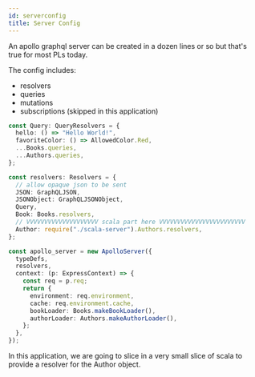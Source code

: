 ```yaml
---
id: serverconfig
title: Server Config
---
```


An apollo graphql server can be created in a dozen lines or so but that's true for most PLs today.

The config includes:

- resolvers
- queries
- mutations
- subscriptions (skipped in this application)

```typescript
const Query: QueryResolvers = {
  hello: () => "Hello World!",
  favoriteColor: () => AllowedColor.Red,
  ...Books.queries,
  ...Authors.queries,
};

const resolvers: Resolvers = {
  // allow opaque json to be sent
  JSON: GraphQLJSON,
  JSONObject: GraphQLJSONObject,
  Query,
  Book: Books.resolvers,
  // VVVVVVVVVVVVVVVVVVVV scala part here VVVVVVVVVVVVVVVVVVVVVVVV
  Author: require("./scala-server").Authors.resolvers,
};

const apollo_server = new ApolloServer({
  typeDefs,
  resolvers,
  context: (p: ExpressContext) => {
    const req = p.req;
    return {
      environment: req.environment,
      cache: req.environment.cache,
      bookLoader: Books.makeBookLoader(),
      authorLoader: Authors.makeAuthorLoader(),
    };
  },
});
```

In this application, we are going to slice in a very small slice of scala to provide a resolver for the Author object.
